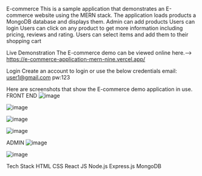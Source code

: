 E-commerce 
This is a sample application that demonstrates an E-commerce website using the MERN stack. 
The application loads products a MongoDB database and displays them. 
Admin can add products
Users can login 
Users can click on any product to get more information including pricing, reviews and rating.
Users can select items and add them to their shopping cart


Live Demonstration
The E-commerce demo can be viewed online here.-->  https://e-commerce-application-mern-nine.vercel.app/

Login
Create an account to login or use the below credentials
email: user1@gmail.com
pw:123

Here are screenshots that show the E-commerce demo application in use.
FRONT END
![image](https://github.com/GeethuGeorge/E-Commerce-Application-MERN/assets/109959204/7e399000-09ae-4467-b4c0-cd4e5f12d3c1)

![image](https://github.com/GeethuGeorge/E-Commerce-Application-MERN/assets/109959204/fc206e75-acac-41d2-98dc-28070c9d4151)

![image](https://github.com/GeethuGeorge/E-Commerce-Application-MERN/assets/109959204/e434474c-25d4-435e-96f1-87f4c3167d82)

![image](https://github.com/GeethuGeorge/E-Commerce-Application-MERN/assets/109959204/f3987d46-c33c-42bf-b160-f61f2b2cfd29)

ADMIN
![image](https://github.com/GeethuGeorge/E-Commerce-Application-MERN/assets/109959204/dccf9ecb-5a7e-45df-aee8-4cabe67b64c7)

![image](https://github.com/GeethuGeorge/E-Commerce-Application-MERN/assets/109959204/9ea83017-833a-4c67-bc1b-980d5a2029b3)


Tech Stack
HTML 
CSS
React JS
Node.js
Express.js
MongoDB



